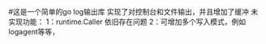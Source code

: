 #这是一个简单的go log输出库
实现了对控制台和文件输出，并且增加了缓冲
未实现功能：
  1：runtime.Caller 依旧存在问题
  2：可增加多个写入模式，例如logagent等等，
